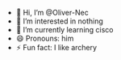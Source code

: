 - 👋 Hi, I’m @Oliver-Nec
- 👀 I’m interested in nothing
- 🌱 I’m currently learning cisco
- 😄 Pronouns: him
- ⚡ Fun fact: I like archery

<!---
Oliver-Nec/Oliver-Nec is a ✨ special ✨ repository because its `README.md` (this file) appears on your GitHub profile.
You can click the Preview link to take a look at your changes.
--->
